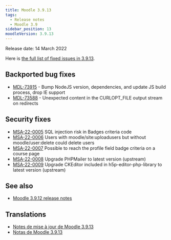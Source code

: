 ```yaml
---
title: Moodle 3.9.13
tags:
  - Release notes
  - Moodle 3.9
sidebar_position: 13
moodleVersion: 3.9.13
---
```


Release date: 14 March 2022

Here is [the full list of fixed issues in 3.9.13](https://tracker.moodle.org/secure/IssueNavigator!executeAdvanced.jspa?jqlQuery=project+%3D+mdl+AND+resolution+%3D+fixed+AND+fixVersion+in+%28%223.9.13%22%29+ORDER+BY+priority+DESC&runQuery=true&clear=true).

## Backported bug fixes

- [MDL-73915](https://tracker.moodle.org/browse/MDL-73915) - Bump NodeJS version, dependencies, and update JS build process, drop IE support
- [MDL-73588](https://tracker.moodle.org/browse/MDL-73588) - Unexpected content in the CURLOPT_FILE output stream on redirects

## Security fixes

- [MSA-22-0005](https://moodle.org/mod/forum/discuss.php?d=432947) SQL injection risk in Badges criteria code
- [MSA-22-0006](https://moodle.org/mod/forum/discuss.php?d=432948) Users with moodle/site:uploadusers but without moodle/user:delete could delete users
- [MSA-22-0007](https://moodle.org/mod/forum/discuss.php?d=432949) Possible to reach the profile field badge criteria on a course page
- [MSA-22-0008](https://moodle.org/mod/forum/discuss.php?d=432950) Upgrade PHPMailer to latest version (upstream)
- [MSA-22-0009](https://moodle.org/mod/forum/discuss.php?d=432951) Upgrade CKEditor included in h5p-editor-php-library to latest version (upstream)

## See also

- [Moodle 3.9.12 release notes](/general/releases/3.9/3.9.12)

## Translations

- [Notes de mise à jour de Moodle 3.9.13](https://docs.moodle.org/fr/Notes_de_mise_à_jour_de_Moodle_3.9.13)
- [Notas de Moodle 3.9.13](https://docs.moodle.org/es/Notas_de_Moodle_3.9.13)
